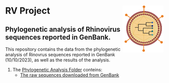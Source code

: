 # RV Project <img src="https://github.com/WilliamFernandoC-P/RV_Project/blob/main/Others/Virus_and_Phylogeny_Logo_WFCP.png" alt="logo" style="float: right;" width="130" height="150">
## Phylogenetic analysis of Rhinovirus sequences reported in GenBank.
This repository contains the data from the phylogenetic analysis of Rinovrus sequences reported in GenBank (10/10/2023), as well as the results of the analysis.
1. The [Phylogenetic Analysis Folder](https://github.com/WilliamFernandoC-P/RV_Project/tree/main/Phylogenetic_Analysis) conteins:
   - [The raw sequences downloaded from GenBank](https://github.com/WilliamFernandoC-P/RV_Project/blob/main/Phylogenetic_Analysis/Raw_RV_Sequences.fasta)
